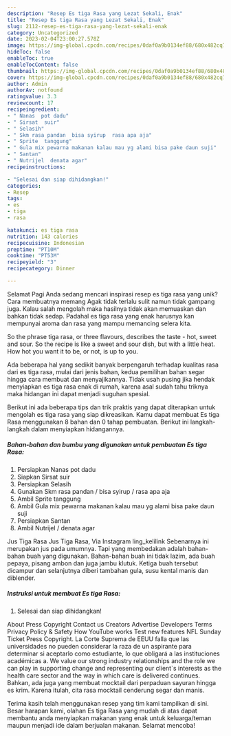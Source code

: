 ```yaml
---
description: "Resep Es tiga Rasa yang Lezat Sekali, Enak"
title: "Resep Es tiga Rasa yang Lezat Sekali, Enak"
slug: 2112-resep-es-tiga-rasa-yang-lezat-sekali-enak
category: Uncategorized
date: 2023-02-04T23:00:27.578Z
image: https://img-global.cpcdn.com/recipes/0daf0a9b0134ef88/680x482cq70/es-tiga-rasa-foto-resep-utama.jpg
hideToc: false
enableToc: true
enableTocContent: false
thumbnail: https://img-global.cpcdn.com/recipes/0daf0a9b0134ef88/680x482cq70/es-tiga-rasa-foto-resep-utama.jpg
cover: https://img-global.cpcdn.com/recipes/0daf0a9b0134ef88/680x482cq70/es-tiga-rasa-foto-resep-utama.jpg
author: Admin
authorAv: notfound
ratingvalue: 3.3
reviewcount: 17
recipeingredient:
- " Nanas  pot dadu"
- " Sirsat  suir"
- " Selasih"
- " Skm rasa pandan  bisa syirup  rasa apa aja"
- " Sprite  tanggung"
- " Gula mix pewarna makanan kalau mau yg alami bisa pake daun suji"
- " Santan"
- " Nutrijel  denata agar"
recipeinstructions:

- "Selesai dan siap dihidangkan!"
categories:
- Resep
tags:
- es
- tiga
- rasa

katakunci: es tiga rasa 
nutrition: 143 calories
recipecuisine: Indonesian
preptime: "PT10M"
cooktime: "PT53M"
recipeyield: "3"
recipecategory: Dinner

---
```



Selamat Pagi Anda sedang mencari inspirasi resep es tiga rasa yang unik? Cara membuatnya memang Agak tidak terlalu sulit namun tidak gampang juga. Kalau salah mengolah maka hasilnya tidak akan memuaskan dan bahkan tidak sedap. Padahal es tiga rasa yang enak harusnya kan mempunyai aroma dan rasa yang mampu memancing selera kita.


So the phrase tiga rasa, or three flavours, describes the taste - hot, sweet and sour. So the recipe is like a sweet and sour dish, but with a little heat. How hot you want it to be, or not, is up to you.

Ada beberapa hal yang sedikit banyak berpengaruh terhadap kualitas rasa dari es tiga rasa, mulai dari jenis bahan, kedua pemilihan bahan segar hingga cara membuat dan menyajikannya. Tidak usah pusing jika hendak menyiapkan es tiga rasa enak di rumah, karena asal sudah tahu triknya maka hidangan ini dapat menjadi suguhan spesial.


Berikut ini ada beberapa tips dan trik praktis yang dapat diterapkan untuk mengolah es tiga rasa yang siap dikreasikan. Kamu dapat membuat Es tiga Rasa menggunakan 8 bahan dan 0 tahap pembuatan. Berikut ini langkah-langkah dalam menyiapkan hidangannya.

<!--inarticleads1-->

##### Bahan-bahan dan bumbu yang digunakan untuk pembuatan Es tiga Rasa:

1. Persiapkan  Nanas  pot dadu
1. Siapkan  Sirsat  suir
1. Persiapkan  Selasih
1. Gunakan  Skm rasa pandan / bisa syirup / rasa apa aja
1. Ambil  Sprite  tanggung
1. Ambil  Gula mix pewarna makanan kalau mau yg alami bisa pake daun suji
1. Persiapkan  Santan
1. Ambil  Nutrijel / denata agar


Jus Tiga Rasa Jus Tiga Rasa, Via Instagram ling_kelilink Sebenarnya ini merupakan jus pada umumnya. Tapi yang membedakan adalah bahan-bahan buah yang digunakan. Bahan-bahan buah ini tidak lazim, ada buah pepaya, pisang ambon dan juga jambu klutuk. Ketiga buah tersebut dicampur dan selanjutnya diberi tambahan gula, susu kental manis dan diblender. 

<!--inarticleads2-->

##### Instruksi untuk membuat Es tiga Rasa:


1. Selesai dan siap dihidangkan!

About Press Copyright Contact us Creators Advertise Developers Terms Privacy Policy &amp; Safety How YouTube works Test new features NFL Sunday Ticket Press Copyright. La Corte Suprema de EEUU falla que las universidades no pueden considerar la raza de un aspirante para determinar si aceptarlo como estudiante, lo que obligará a las instituciones académicas a. We value our strong industry relationships and the role we can play in supporting change and representing our client`s interests as the health care sector and the way in which care is delivered continues. Bahkan, ada juga yang membuat mocktail dari perpaduan sayuran hingga es krim. Karena itulah, cita rasa mocktail cenderung segar dan manis. 

Terima kasih telah menggunakan resep yang tim kami tampilkan di sini. Besar harapan kami, olahan Es tiga Rasa yang mudah di atas dapat membantu anda menyiapkan makanan yang enak untuk keluarga/teman maupun menjadi ide dalam berjualan makanan. Selamat mencoba!
